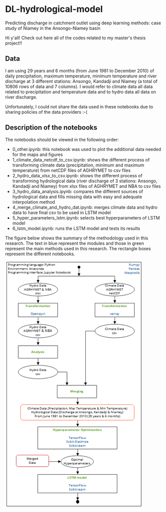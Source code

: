 # DL-hydrological-model
 Predicting discharge in catchment outlet using deep learning methods: case study of Niamey in the Ansongo-Niamey basin

Hi y'all! Check out here all of the codes related to my master's thesis project!!

## Data

I am using 29 years and 6 months (from June 1981 to December 2010) of daily precipitation, maximum temperature, minimum temperature and river discharge at 3 different stations: Ansongo, Kandadji and Niamey (a total of 10806 rows of data and 7 columns). I would refer to climate data all data related to precipitation and temperature data and to hydro data all data on river discharge.

Unfortunately, I could not share the data used in these notebooks due to sharing policies of the data providers :-(

## Description of the notebooks

The notebooks should be viewed in the following order:

- 0_other.ipynb: this notebook was used to plot the additional data needed for the maps and figures
- 1_climate_data_netcdf_to_csv.ipynb: shows the different process of transforming climate data (precipitation, minimum and maximum temperature) from netCDF files of AGHRYMET to csv files
- 2_hydro_data_xlsx_to_csv.ipynb: shows the different process of transforming hydrological data (river discharge of 3 stations: Ansongo, Kandadji and Niamey) from xlsx files of AGHRYMET and NBA to csv files
- 3_hydro_data_analysis.ipynb: compares the different sources of hydrological data and fills missing data with easy and adequate interpolation method
- 4_merge_climate_and_hydro_dat.ipynb: merges climate data and hydro data to have final csv to be used in LSTM model
- 5_hyper_parameters_lstm.ipynb: selects best hyperparameters of LSTM model
- 6_lstm_model.ipynb: runs the LSTM model and tests its results

The figure below shows the summary of the methodology used in this research. The text in blue represent the modules and those in green represent the main methods used in this research. The rectangle boxes represent the different notebooks.

![Methods](./images/method.png)
